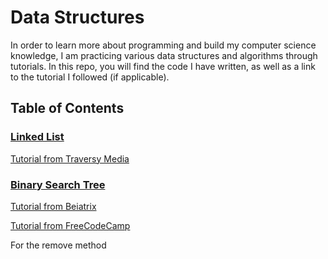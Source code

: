 # Data Structures

In order to learn more about programming and build my computer science knowledge, I am practicing various data structures and algorithms through tutorials. In this repo, you will find the code I have written, as well as a link to the tutorial I followed (if applicable).

## Table of Contents

### [Linked List](https://github.com/ksdevinney/data-structures/blob/main/linked-list.js)

[Tutorial from Traversy Media](https://www.youtube.com/watch?v=ZBdE8DElQQU)

### [Binary Search Tree](https://github.com/ksdevinney/data-structures/blob/main/binary-search-tree.js)

[Tutorial from Beiatrix](https://www.youtube.com/watch?v=6JeuJRqKJrI)

[Tutorial from FreeCodeCamp](https://www.youtube.com/watch?v=5cU1ILGy6dM)

For the remove method